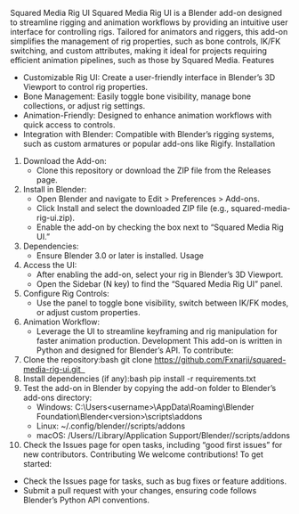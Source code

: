Squared Media Rig UI
Squared Media Rig UI is a Blender add-on designed to streamline rigging and animation workflows by providing an intuitive user interface for controlling rigs. Tailored for animators and riggers, this add-on simplifies the management of rig properties, such as bone controls, IK/FK switching, and custom attributes, making it ideal for projects requiring efficient animation pipelines, such as those by Squared Media.
Features
* Customizable Rig UI: Create a user-friendly interface in Blender’s 3D Viewport to control rig properties.
* Bone Management: Easily toggle bone visibility, manage bone collections, or adjust rig settings.
* Animation-Friendly: Designed to enhance animation workflows with quick access to controls.
* Integration with Blender: Compatible with Blender’s rigging systems, such as custom armatures or popular add-ons like Rigify.
Installation
1. Download the Add-on:
    * Clone this repository or download the ZIP file from the Releases page.
2. Install in Blender:
    * Open Blender and navigate to Edit > Preferences > Add-ons.
    * Click Install and select the downloaded ZIP file (e.g., squared-media-rig-ui.zip).
    * Enable the add-on by checking the box next to “Squared Media Rig UI.”
3. Dependencies:
    * Ensure Blender 3.0 or later is installed.
Usage
1. Access the UI:
    * After enabling the add-on, select your rig in Blender’s 3D Viewport.
    * Open the Sidebar (N key) to find the “Squared Media Rig UI” panel.
2. Configure Rig Controls:
    * Use the panel to toggle bone visibility, switch between IK/FK modes, or adjust custom properties.
3. Animation Workflow:
    * Leverage the UI to streamline keyframing and rig manipulation for faster animation production.
Development
This add-on is written in Python and designed for Blender’s API. To contribute:
1. Clone the repository:bash git clone https://github.com/Fxnarji/squared-media-rig-ui.git  
2. Install dependencies (if any):bash pip install -r requirements.txt  
3. Test the add-on in Blender by copying the add-on folder to Blender’s add-ons directory:
    * Windows: C:\Users\<username>\AppData\Roaming\Blender Foundation\Blender\<version>\scripts\addons
    * Linux: ~/.config/blender/<version>/scripts/addons
    * macOS: /Users/<username>/Library/Application Support/Blender/<version>/scripts/addons
4. Check the Issues page for open tasks, including “good first issues” for new contributors.
Contributing
We welcome contributions! To get started:
* Check the Issues page for tasks, such as bug fixes or feature additions.
* Submit a pull request with your changes, ensuring code follows Blender’s Python API conventions.

